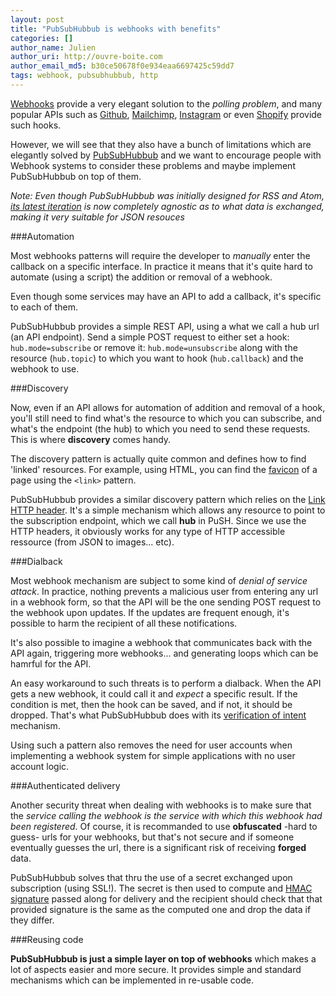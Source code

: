```yaml
---
layout: post
title: "PubSubHubbub is webhooks with benefits"
categories: []
author_name: Julien
author_uri: http://ouvre-boite.com
author_email_md5: b30ce50678f0e934eaa6697425c59dd7
tags: webhook, pubsubhubbub, http
---
```


[Webhooks](http://en.wikipedia.org/wiki/Webhook) provide a very elegant solution to the *polling problem*, and many popular APIs such as [Github](http://developer.github.com/v3/repos/hooks/), [Mailchimp](http://apidocs.mailchimp.com/webhooks/), [Instagram](http://instagram.com/developer/realtime/#) or even [Shopify](http://docs.shopify.com/manual/settings/notifications/webhooks) provide such hooks.

However, we will see that they also have a bunch of limitations which are elegantly solved by [PubSubHubbub](https://en.wikipedia.org/wiki/PubSubHubbub) and we want to encourage people with Webhook systems to consider these problems and maybe implement PubSubHubbub on top of them.

*Note: Even though PubSubHubbub was initially designed for RSS and Atom, [its latest iteration](https://superfeedr-misc.s3.amazonaws.com/pubsubhubbub-core-0.4.html) is now completely agnostic as to what data is exchanged, making it very suitable for JSON resouces*

###Automation

Most webhooks patterns will require the developer to *manually* enter the callback on a specific interface. In practice it means that it's quite hard to automate (using a script) the addition or removal of a webhook.

Even though some services may have an API to add a callback, it's  specific to each of them.

PubSubHubbub provides a simple REST API, using a what we call a hub url (an API endpoint). Send a simple POST request to either set a hook: `hub.mode=subscribe` or remove it: `hub.mode=unsubscribe` along with the resource (`hub.topic`) to which you want to hook (`hub.callback`) and the webhook to use.

###Discovery

Now, even if an API allows for automation of addition and removal of a hook, you'll still need to find what's the resource to which you can subscribe, and what's the endpoint (the hub) to which you need to send these requests. This is where **discovery** comes handy.

The discovery pattern is actually quite common and defines how to find 'linked' resources. For example, using HTML, you can find the [favicon](http://en.wikipedia.org/wiki/Favicon) of a page using the `<link>` pattern.

PubSubHubbub provides a similar discovery pattern which relies on the [Link HTTP header](http://www.w3.org/wiki/LinkHeader). It's a simple mechanism which allows any resource to point to the subscription endpoint, which we call **hub** in PuSH. Since we use the HTTP headers, it obviously works for any type of HTTP accessible ressource (from JSON to images... etc).

###Dialback

Most webhook mechanism are subject to some kind of *denial of service attack*. In practice, nothing prevents a malicious user from entering any url in a webhook form, so that the API will be the one sending POST request to the webhook upon updates. If the updates are frequent enough, it's possible to harm the recipient of all these notifications.

It's also possible to imagine a webhook that communicates back with the API again, triggering more webhooks... and generating loops which can be hamrful for the API.

An easy workaround to such threats is to perform a dialback. When the API gets a new webhook, it could call it and *expect* a specific result. If the condition is met, then the hook can be saved, and if not, it should be dropped. That's what PubSubHubbub does with its [verification of intent](https://superfeedr-misc.s3.amazonaws.com/pubsubhubbub-core-0.4.html#verifysub) mechanism.

Using such a pattern also removes the need for user accounts when implementing a webhook system for simple applications with no user account logic.

###Authenticated delivery

Another security threat when dealing with webhooks is to make sure that the *service calling the webhook is the service with which this webhook had been registered*. Of course, it is recommanded to use **obfuscated** -hard to guess- urls for your webhooks, but that's not secure and if someone eventually guesses the url, there is a significant risk of receiving **forged** data. 

PubSubHubbub solves that thru the use of a secret exchanged upon subscription (using SSL!). The secret is then used to compute and [HMAC signature](http://en.wikipedia.org/wiki/Hash-based_message_authentication_code) passed along for delivery and the recipient should check that that provided signature is the same as the computed one and drop the data if they differ.

###Reusing code

**PubSubHubbub is just a simple layer on top of webhooks** which makes a lot of aspects easier and more secure. It provides simple and standard mechanisms which can be implemented in re-usable code. 


